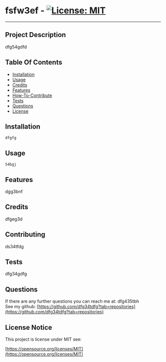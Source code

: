 # fsfw3ef  - [![License: MIT](https://img.shields.io/badge/License-MIT-yellow.svg)](https://opensource.org/licenses/MIT) 
 
  ***

  ## Project Description 

  dfg54gdfd

  ## Table Of Contents

  - [Installation](#Installation)
  - [Usage](#Usage)
  - [Credits](#Credits)
  - [Features](#Features)
  - [How-To-Contribute](#Contributing)
  - [Tests](#Tests)
  - [Questions](#Questions)
  - [License](#License-Notice)

  ## Installation 
  ```
  dfgfg
  ```
  ## Usage 
  ```
  54bgj
  ```
  ## Features

  dgg3bnf

  ## Credits

  dfgeg3d

  ## Contributing

  ds34tfdg
 
  ## Tests

  dfg34gdfg

  
  ## Questions 

  If there are any further questions you can reach me at: dfg435tbh  
  See my github: [https://github.com/dfg34tdfg?tab=repositories](https://github.com/dfg34tdfg?tab=repositories)
  
  
  ## License Notice

  This project is license under MIT see:
  
  [https://opensource.org/licenses/MIT](https://opensource.org/licenses/MIT)
